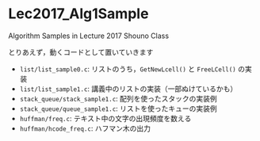 # Lec2017_Alg1Sample
Algorithm Samples in Lecture 2017 Shouno Class

とりあえず，動くコードとして置いていきます

* `list/list_sample0.c`: リストのうち，`GetNewLcell()` と `FreeLCell()` の実装
* `list/list_sample1.c`: 講義中のリストの実装（一部ぬけているかも）
* `stack_queue/stack_sample1.c`: 配列を使ったスタックの実装例
* `stack_queue/queue_sample1.c`: リストを使ったキューの実装例
* `huffman/freq.c`: テキスト中の文字の出現頻度を数える
* `huffman/hcode_freq.c`: ハフマン木の出力

